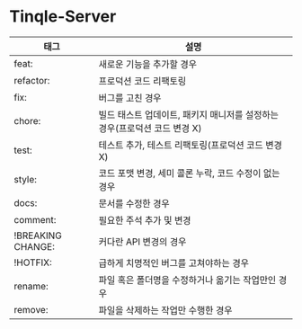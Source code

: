 # Tinqle-Server
|태그|설명|
|--|--|
|feat:|	새로운 기능을 추가할 경우   |
|refactor:	|프로덕션 코드 리팩토링   |
|fix:	|버그를 고친 경우  | 
|chore:|빌드 태스트 업데이트, 패키지 매니저를 설정하는 경우(프로덕션 코드 변경 X)   |
|test:	|테스트 추가, 테스트 리팩토링(프로덕션 코드 변경 X) | 
|style:	|코드 포맷 변경, 세미 콜론 누락, 코드 수정이 없는 경우   |
|docs:	|문서를 수정한 경우   |
|comment:	|필요한 주석 추가 및 변경   |
|!BREAKING CHANGE:	|커다란 API 변경의 경우   |
|!HOTFIX:	|급하게 치명적인 버그를 고쳐야하는 경우   |
|rename:	|파일 혹은 폴더명을 수정하거나 옮기는 작업만인 경우   |
|remove:	|파일을 삭제하는 작업만 수행한 경우   |
